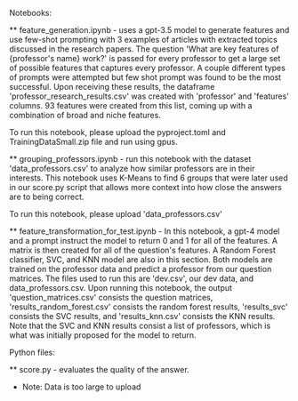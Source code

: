Notebooks:

** feature_generation.ipynb - uses a gpt-3.5 model to generate features and use few-shot prompting with 3 examples of articles with extracted topics discussed in the research papers. The question 'What are key features of {professor's name} work?' is passed for every professor to get a large set of possible features that captures every professor. A couple different types of prompts were attempted but few shot prompt was found to be the most successful. Upon receiving these results, the dataframe 'professor_research_results.csv' was created with 'professor' and 'features' columns. 93 features were created from this list, coming up with a combination of broad and niche features. 

To run this notebook, please upload the pyproject.toml and TrainingDataSmall.zip file and run using gpus.

** grouping_professors.ipynb - run this notebook with the dataset 'data_professors.csv' to analyze how similar professors are in their interests. This notebook uses K-Means to find 6 groups that were later used in our score.py script that allows more context into how close the answers are to being correct.

To run this notebook, please upload 'data_professors.csv'

** feature_transformation_for_test.ipynb - In this notebook, a gpt-4 model and a prompt instruct the model to return 0 and 1 for all of the features. A matrix is then created for all of the question's features. A Random Forest classifier, SVC, and KNN model are also in this section. Both models are trained on the professor data and predict a professor from our question matrices. The files used to run this are 'dev.csv', our dev data, and data_professors.csv. Upon running this notebook, the output 'question_matrices.csv' consists the question matrices, 'results_random_forest.csv' consists the random forest results, 'results_svc' consists the SVC results, and 'results_knn.csv' consists the KNN results. Note that the SVC and KNN results consist a list of professors, which is what was initially proposed for the model to return.

Python files:

** score.py - evaluates the quality of the answer. 

* Note: Data is too large to upload

